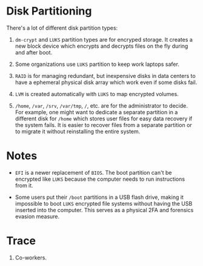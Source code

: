 # Disk Partitioning

There's a lot of different disk partition types:

1. `dm-crypt` and `LUKS` partition types are for encryped storage. It creates a
   new block device which encrypts and decrypts files on the fly during and
   after boot.

2. Some organizations use `LUKS` partition to keep work laptops safer.

3. `RAID` is for managing redundant, but inexpensive disks in data centers to
   have a ephemeral physical disk array which work even if some disks fail.

4. `LVM` is created automatically with `LUKS` to map encrypted volumes.

5. `/home`, `/var`, `/srv`, `/var/tmp`, `/`, etc. are for the administrator to
   decide. For example, one might want to dedicate a separate partition in a
   different disk for `/home` which stores user files for easy data recovery if
   the system fails. It is easier to recover files from a separate partition or
   to migrate it without reinstalling the entire system.

# Notes

- `EFI` is a newer replacement of `BIOS`. The boot partition can't be encrypted
  like `LUKS` because the computer needs to run instructions from it.

- Some users put their `/boot` partitions in a USB flash drive, making it
  impossible to boot `LUKS` encrypted file systems without having the USB
  inserted into the computer. This serves as a physical 2FA and forensics
  evasion measure.

# Trace

1. Co-workers.
